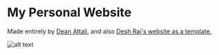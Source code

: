 # My Personal Website

Made entirely by [Dean Attali](https://github.com/daattali), and also [Desh Raj's website as a template.](https://desh2608.github.io/)

![alt text]("/assets/img/snoopy_coding.png")
